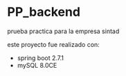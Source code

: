 # PP_backend
prueba practica para la empresa sintad

este proyecto fue realizado con:
- spring boot 2.7.1
- mySQL 8.0CE
